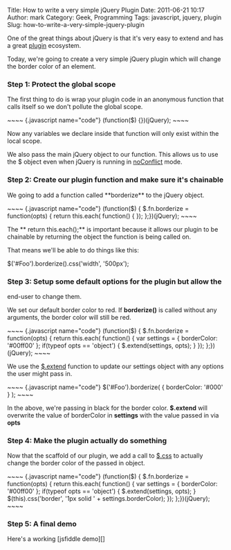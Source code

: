Title: How to write a very simple jQuery Plugin
Date: 2011-06-21 10:17
Author: mark
Category: Geek, Programming
Tags: javascript, jquery, plugin
Slug: how-to-write-a-very-simple-jquery-plugin

One of the great things about jQuery is that it's very easy to extend
and has a great [plugin][] ecosystem.

Today, we're going to create a very simple jQuery plugin which will
change the border color of an element.

### Step 1: Protect the global scope

</p>
The first thing to do is wrap your plugin code in an anonymous function
that calls itself so we don't pollute the global scope.

<p>
~~~~ {.javascript name="code"}
(function($) {})(jQuery);
~~~~

</p>

Now any variables we declare inside that function will only exist within
the local scope.

We also pass the main jQuery object to our function. This allows us to
use the $ object even when jQuery is running in [noConflict][] mode.

### Step 2: Create our plugin function and make sure it's chainable

</p>
We going to add a function called **borderize** to the jQuery object.

<p>
~~~~ {.javascript name="code"}
(function($) {    $.fn.borderize = function(opts) {        return this.each( function() {        });     };})(jQuery);
~~~~

</p>

The ** return this.each();** is important because it allows our plugin
to be chainable by returning the object the function is being called on.

That means we'll be able to do things like this:

$('\#Foo').borderize().css('width', '500px');

### Step 3: Setup some default options for the plugin but allow the
end-user to change them.

</p>

We set our default border color to red. If **borderize()** is called
without any arguments, the border color will still be red.

<p>
~~~~ {.javascript name="code"}
(function($) {    $.fn.borderize = function(opts) {        return this.each( function() {            var settings = {                borderColor: '#00ff00'              };                        if(typeof opts == 'object') {              $.extend(settings, opts);               }        });     };})(jQuery);
~~~~

</p>

We use the [$.extend][] function to update our settings object with any
options the user might pass in.

<p>
~~~~ {.javascript name="code"}
$('#Foo').borderize( { borderColor: '#000' } );
~~~~

</p>

In the above, we're passing in black for the border color. **$.extend**
will overwrite the value of borderColor in **settings** with the value
passed in via **opts**

### Step 4: Make the plugin actually do something

</p>

Now that the scaffold of our plugin, we add a call to [$.css][] to
actually change the border color of the passed in object.

<p>
~~~~ {.javascript name="code"}
(function($) {    $.fn.borderize = function(opts) {        return this.each( function() {            var settings = {                borderColor: '#00ff00'              };                        if(typeof opts == 'object') {              $.extend(settings, opts);               }                        $(this).css('border', '1px solid ' + settings.borderColor);        });     };})(jQuery);
~~~~

</p>

### Step 5: A final demo

</p>
Here's a working [jsfiddle demo][]

  [plugin]: http://plugins.jquery.com/
  [noConflict]: http://api.jquery.com/jQuery.noConflict/
  [$.extend]: http://api.jquery.com/jQuery.extend/
  [$.css]: http://api.jquery.com/css/
  [jsfiddle demo]: http://jsfiddle.net/antelopelovefan/EGBcm/
